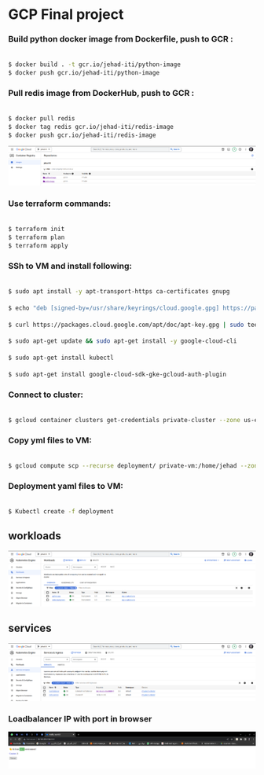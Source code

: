 # GCP Final project

### Build python docker image from Dockerfile, push to GCR :
  ```bash

  $ docker build . -t gcr.io/jehad-iti/python-image
  $ docker push gcr.io/jehad-iti/python-image

  ```
### Pull redis image from DockerHub, push to GCR :
  ```bash

  $ docker pull redis
  $ docker tag redis gcr.io/jehad-iti/redis-image
  $ docker push gcr.io/jehad-iti/redis-image

  ```
![home_Page Image](./outputs/images.png)

### Use terraform commands:
  ```bash

  $ terraform init
  $ terraform plan
  $ terraform apply

  ```

### SSh to VM and install following: 
  ```bash
  
$ sudo apt install -y apt-transport-https ca-certificates gnupg

$ echo "deb [signed-by=/usr/share/keyrings/cloud.google.gpg] https://packages.cloud.google.com/apt cloud-sdk main" | sudo tee -a /etc/apt/sources.list.d/google-cloud-sdk.list

$ curl https://packages.cloud.google.com/apt/doc/apt-key.gpg | sudo tee /usr/share/keyrings/cloud.google.gpg

$ sudo apt-get update && sudo apt-get install -y google-cloud-cli

$ sudo apt-get install kubectl

$ sudo apt-get install google-cloud-sdk-gke-gcloud-auth-plugin

  ```

### Connect to cluster:
  ```bash

  $ gcloud container clusters get-credentials private-cluster --zone us-east4-c --project jehad-iti

  ```
### Copy yml files to VM:
  ```bash

  $ gcloud compute scp --recurse deployment/ private-vm:/home/jehad --zone us-east4-c --tunnel-through-iap
  
  ``` 
### Deployment yaml files to VM:
  ```bash

  $ Kubectl create -f deployment

  ```

## workloads
![home_Page Image](./outputs/workloads.png)
## services
![home_Page Image](./outputs/services.png)

### Loadbalancer IP with port in browser
![home_Page Image](./outputs/output.png)





